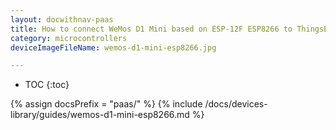 ```yaml
---
layout: docwithnav-paas
title: How to connect WeMos D1 Mini based on ESP-12F ESP8266 to ThingsBoard?
category: microcontrollers
deviceImageFileName: wemos-d1-mini-esp8266.jpg

---
```


* TOC
{:toc}

{% assign docsPrefix = "paas/" %}
{% include /docs/devices-library/guides/wemos-d1-mini-esp8266.md %}
